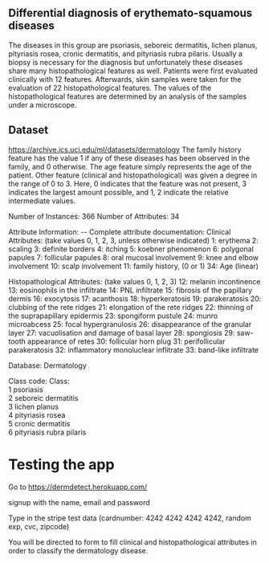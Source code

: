 ## Differential diagnosis of erythemato-squamous diseases
The diseases in this group are psoriasis, seboreic dermatitis, lichen planus, pityriasis rosea, cronic dermatitis, and pityriasis rubra pilaris. Usually a biopsy is necessary for the diagnosis but unfortunately these diseases share many histopathological features as well. Patients were first evaluated clinically with 12 features. Afterwards, skin samples were taken for the evaluation of 22 histopathological features. The values of the histopathological features are determined by an analysis of the samples under a microscope.

## Dataset
https://archive.ics.uci.edu/ml/datasets/dermatology
The family history feature has the value 1 if any of these diseases has been observed in the family, and 0 otherwise. 
The age feature simply represents the age of the patient.
Other feature (clinical and histopathological) was given a degree in the range of 0 to 3. Here, 0 indicates that the feature was not present, 3 indicates the largest amount possible, and 1, 2 indicate the relative intermediate values.

Number of Instances: 366
Number of Attributes: 34

Attribute Information: -- Complete attribute documentation: Clinical Attributes: (take values 0, 1, 2, 3, unless otherwise indicated) 1: erythema 2: scaling 3: definite borders 4: itching 5: koebner phenomenon 6: polygonal papules 7: follicular papules 8: oral mucosal involvement 9: knee and elbow involvement 10: scalp involvement 11: family history, (0 or 1) 34: Age (linear)

Histopathological Attributes: (take values 0, 1, 2, 3) 12: melanin incontinence 13: eosinophils in the infiltrate 14: PNL infiltrate 15: fibrosis of the papillary dermis 16: exocytosis 17: acanthosis 18: hyperkeratosis 19: parakeratosis 20: clubbing of the rete ridges 21: elongation of the rete ridges 22: thinning of the suprapapillary epidermis 23: spongiform pustule 24: munro microabcess 25: focal hypergranulosis 26: disappearance of the granular layer 27: vacuolisation and damage of basal layer 28: spongiosis 29: saw-tooth appearance of retes 30: follicular horn plug 31: perifollicular parakeratosis 32: inflammatory monoluclear inflitrate 33: band-like infiltrate

Database:  Dermatology

Class code:   Class:                  
1             psoriasis                
2             seboreic dermatitis             
3             lichen planus                   
4             pityriasis rosea                
5             cronic dermatitis                   
6             pityriasis rubra pilaris   

# Testing the app
Go to https://dermdetect.herokuapp.com/ 

signup with the name, email and password 

Type in the stripe test data (cardnumber: 4242 4242 4242 4242, random exp, cvc, zipcode)

You will be directed to form to fill clinical and histopathological attributes in order to classify the dermatology disease.

